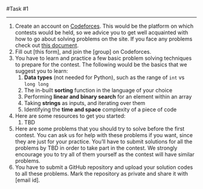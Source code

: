 #Task #1

****

1. Create an account on [Codeforces](codeforces.com). This would be the platform on which contests would be held, so we advice you to get well acquainted with how to go about solving problems on the site. If you face any problems check out [this document](https://docs.google.com/document/d/184ovYEc0jZ4mx2UeBI8VtPD1KaKkPH-U1vFXVW1yxus/).
2. Fill out [this form], and join the [group] on Codeforces.
3. You have to learn and practice a few basic problem solving techniques to prepare for the contest. The following would be the basics that we suggest you to learn:
   1. **Data types** (not needed for Python), such as the range of ```int``` vs ```long long```
   2. The in-built **sorting** function in the language of your choice
   3. Performing **linear and binary search** for an element within an array
   4. Taking **strings** as inputs, and iterating over them
   5. Identifying the **time and space** complexity of a piece of code
4. Here are some resources to get you started:
   1. TBD
5. Here are some problems that you should try to solve before the first contest. You can ask us for help with these problems if you want, since they are just for your practice. You’ll have to submit solutions for all the problems by TBD in order to take part in the contest. We strongly encourage you to try all of them yourself as the contest will have similar problems. 
6. You have to submit a GitHub repository and upload your solution codes to all these problems. Mark the repository as private and share it with [email id].
